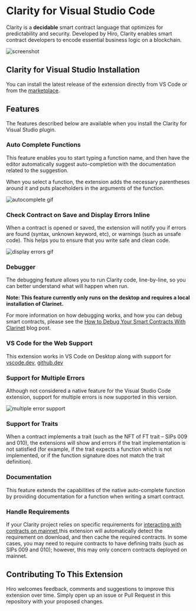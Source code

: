 # Clarity for Visual Studio Code

Clarity is a **decidable** smart contract language that optimizes for predictability and security. Developed by Hiro, Clarity enables smart contract developers to encode essential business logic on a blockchain.

![screenshot](images/screenshot.png)

## Clarity for Visual Studio Installation

You can install the latest release of the extension directly from VS Code or from the [marketplace](https://marketplace.visualstudio.com/items?itemName=hirosystems.clarity-lsp).

## Features

The features described below are available when you install the Clarity for Visual Studio plugin.

### Auto Complete Functions

This feature enables you to start typing a function name, and then have the editor automatically suggest auto-completion with the documentation related to the suggestion.

When you select a function, the extension adds the necessary parentheses around it and puts placeholders in the arguments of the function.

![autocomplete gif](images/autocomplete.gif)

### Check Contract on Save and Display Errors Inline

When a contract is opened or saved, the extension will notify you if errors are found (syntax, unknown keyword, etc), or warnings (such as unsafe code). This helps you to ensure that you write safe and clean code.

![display errors gif](images/errors.gif)

### Debugger

The debugging feature allows you to run Clarity code, line-by-line, so you can better understand what will happen when run.

**Note: This feature currently only runs on the desktop and requires a local installation of Clarinet.**

For more information on how debugging works, and how you can debug smart contracts, please see the [How to Debug Your Smart Contracts With Clarinet](https://www.hiro.so/blog/how-to-debug-your-smart-contracts-with-clarinet) blog post.

### VS Code for the Web Support

This extension works in VS Code on Desktop along with support for [vscode.dev](https://vscode.dev/), [github.dev](https://github.dev/github/dev)

### Support for Multiple Errors

Although not considered a native feature for the Visual Studio Code extension, support for multiple errors is now supported in this version.

![multiple error support](images/multicontract.gif)

### Support for Traits

When a contract implements a trait (such as the NFT of FT trait – SIPs 009 and 010), the extensions will show and errors if the trait implementation is not satisfied (for example, if the trait expects a function which is not implemented, or if the function signature does not match the trait definition).

### Documentation

This feature extends the capabilities of the native auto-complete function by providing documentation for a function when writing a smart contract.

### Handle Requirements

If your Clarity project relies on specific requirements for [interacting with contracts on mainnet](https://github.com/hirosystems/clarinet#interacting-with-contracts-deployed-on-mainnet),this extension will automatically detect the requirement on download, and then cache the required contracts. In some cases, you may need to require contracts to have
defining traits (such as SIPs 009 and 010); however, this may only concern contracts deployed on mainnet.

## Contributing To This Extension

Hiro welcomes feedback, comments and suggestions to improve this extension over time. Simply open up an issue or Pull Request in this repository with your proposed changes.
